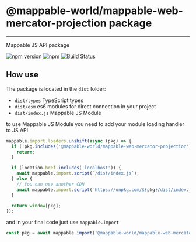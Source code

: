 # @mappable-world/mappable-web-mercator-projection package

---

Mappable JS API package

[![npm version](https://badge.fury.io/js/@mappable-world%2Fmappable-web-mercator-projection.svg)](https://badge.fury.io/js/@mappable-world%2Fmappable-web-mercator-projection)
[![npm](https://img.shields.io/npm/dm/@mappable-world/mappable-web-mercator-projection.svg)](https://www.npmjs.com/package/@mappable-world/mappable-web-mercator-projection)
[![Build Status](https://github.com/mappable-world/mappable-cartesian-projection/workflows/Run%20tests/badge.svg)](https://github.com/mappable-world/mappable-cartesian-projection/actions/workflows/tests.yml)

## How use

The package is located in the `dist` folder:

- `dist/types` TypeScript types
- `dist/esm` es6 modules for direct connection in your project
- `dist/index.js` Mappable JS Module

to use Mappable JS Module you need to add your module loading handler to JS API

```js
mappable.import.loaders.unshift(async (pkg) => {
  if (!pkg.includes('@mappable-world/mappable-web-mercator-projection')) {
    return;
  }

  if (location.href.includes('localhost')) {
    await mappable.import.script(`/dist/index.js`);
  } else {
    // You can use another CDN
    await mappable.import.script(`https://unpkg.com/${pkg}/dist/index.js`);
  }

  return window[pkg];
});
```

and in your final code just use `mappable.import`

```js
const pkg = await mappable.import('@mappable-world/mappable-web-mercator-projection')
```
